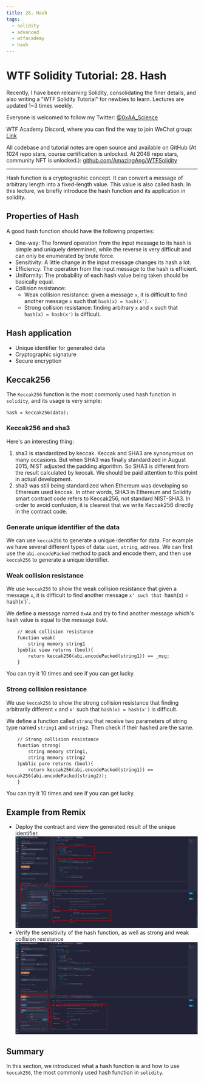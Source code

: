 ```yaml
---
title: 28. Hash
tags:
  - solidity
  - advanced
  - wtfacademy
  - hash
---
```

# WTF Solidity Tutorial: 28. Hash

Recently, I have been relearning Solidity, consolidating the finer details, and also writing a "WTF Solidity Tutorial" for newbies to learn. Lectures are updated 1~3 times weekly.

Everyone is welcomed to follow my Twitter: [@0xAA_Science](https://twitter.com/0xAA_Science)

WTF Academy Discord, where you can find the way to join WeChat group: [Link](https://discord.gg/5akcruXrsk)

All codebase and tutorial notes are open source and available on GitHub (At 1024 repo stars, course certification is unlocked. At 2048 repo stars, community NFT is unlocked.): [github.com/AmazingAng/WTFSolidity
](https://github.com/AmazingAng/WTFSolidity)

---

Hash function is a cryptographic concept. It can convert a message of arbitrary length into a fixed-length value. This value is also called  hash. In this lecture, we briefly introduce the hash function and its application in solidity.

## Properties of Hash

A good hash function should have the following properties:

- One-way: The forward operation from the input message to its hash is simple and uniquely determined, while the reverse is very difficult and can only be enumerated by brute force.
- Sensitivity: A little change in the input message changes its hash a lot.
- Efficiency: The operation from the input message to the hash is efficient.
- Uniformity: The probability of each hash value being taken should be basically equal.
- Collision resistance:
  - Weak collision resistance: given a message `x`, it is difficult to find another message `x` such that `hash(x) = hash(x')`.
  - Strong collision resistance: finding arbitrary `x` and `x` such that `hash(x) = hash(x')` is difficult.

## Hash application

- Unique identifier for generated data
- Cryptographic signature
- Secure encryption

## Keccak256

The `Keccak256` function is the most commonly used hash function in `solidity`, and its usage is very simple:

```solidity
hash = keccak256(data);
```

### Keccak256 and sha3

Here's an interesting thing:

1. sha3 is standardized by keccak. Keccak and SHA3 are synonymous on many occasions. But when SHA3 was finally standardized in August 2015, NIST adjusted the padding algorithm.
   So SHA3 is different from the result calculated by keccak. We should be paid attention to this point in actual development.
2. sha3 was still being standardized when Ethereum was developing so Ethereum used keccak. In other words, SHA3 in Ethereum and Solidity smart contract code refers to Keccak256, not standard NIST-SHA3. In order to avoid confusion, it is clearest that we write Keccak256 directly in the contract code.

### Generate unique identifier of the data

We can use `keccak256` to generate a unique identifier for data. For example we have several different types of data: `uint`, `string`, `address`. We can first use the `abi.encodePacked` method to pack and encode them, and then use `keccak256` to generate a unique identifier.

### Weak collision resistance

We use `keccak256` to show the weak collision resistance that given a message `x`, it is difficult to find another message `x' such that `hash(x) = hash(x')`.

We define a message named `0xAA` and try to find another message which's hash value is equal to the message `0xAA`.

```solidity
    // Weak collision resistance
    function weak(
        string memory string1
    )public view returns (bool){
        return keccak256(abi.encodePacked(string1)) == _msg;
    }
```

You can try it 10 times and see if you can get lucky.

### Strong collision resistance

We use `keccak256` to show the strong collision resistance that finding arbitrarily different `x` and `x'` such that `hash(x) = hash(x')` is difficult.

We define a function called `strong` that receive two parameters of string type named `string1` and `string2`. Then check if their hashed are the same.

```solidity
    // Strong collision resistance
    function strong(
        string memory string1,
        string memory string2
    )public pure returns (bool){
        return keccak256(abi.encodePacked(string1)) == keccak256(abi.encodePacked(string2));
    }
```

You can try it 10 times and see if you can get lucky.

## Example from Remix

- Deploy the contract and view the generated result of the unique identifier.
  ![img](./img/28-1.png)
- Verify the sensitivity of the hash function, as well as strong and weak collision resistance
  ![img](./img/28-2.png)

## Summary

In this section, we introduced what a hash function is and how to use `keccak256`, the most commonly used hash function in `solidity`.
